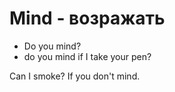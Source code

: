 # Mind - возражать




- Do you mind?
- do you mind if I take your pen?

Can I smoke? If you don't mind.
